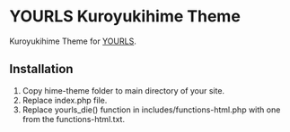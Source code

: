 YOURLS Kuroyukihime Theme
====================

Kuroyukihime Theme for [YOURLS](http://yourls.org). 

Installation
------------
1. Copy hime-theme folder to main directory of your site.
2. Replace index.php file.
3. Replace yourls_die() function in includes/functions-html.php with one from the functions-html.txt.
